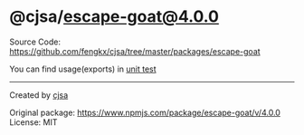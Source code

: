 # @cjsa/escape-goat@4.0.0

Source Code: https://github.com/fengkx/cjsa/tree/master/packages/escape-goat

You can find usage(exports) in [unit test](https://github.com/fengkx/cjsa/tree/master/packages/escape-goat/test/pkg.test.js)

---

Created by [cjsa](https://github.com/fengkx/cjsa/)

Original package: https://www.npmjs.com/package/escape-goat/v/4.0.0
License: MIT
